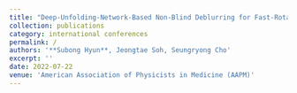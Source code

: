 ```yaml
---
title: "Deep-Unfolding-Network-Based Non-Blind Deblurring for Fast-Rotating Wide-Angle Digital Breast Tomosynthesis"
collection: publications
category: international conferences
permalink: /
authors: '**Subong Hyun**, Jeongtae Soh, Seungryong Cho'
excerpt: ''
date: 2022-07-22
venue: 'American Association of Physicists in Medicine (AAPM)'
---
```

